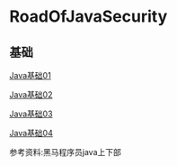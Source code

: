# RoadOfJavaSecurity

## 基础

[Java基础01](JAVA基础.md)

[Java基础02](JAVA基础02.md)

[Java基础03](JAVA基础03.md)

[Java基础04](JAVA基础04.md)

参考资料:黑马程序员java上下部

